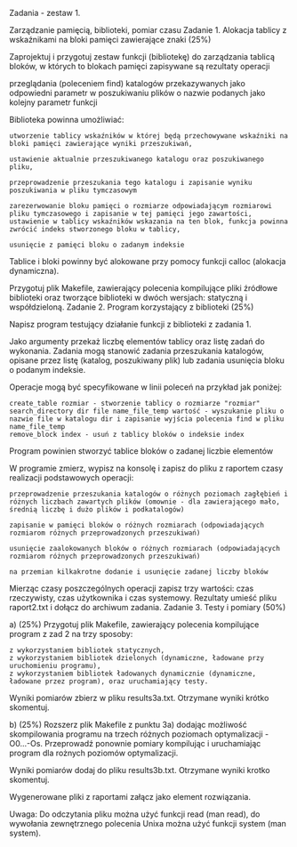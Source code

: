 Zadania - zestaw 1.

Zarządzanie pamięcią, biblioteki, pomiar czasu
Zadanie 1. Alokacja tablicy z wskaźnikami na bloki pamięci zawierające znaki (25%)

Zaprojektuj i przygotuj zestaw funkcji (bibliotekę) do zarządzania tablicą bloków, w których to blokach pamięci zapisywane są rezultaty operacji

przeglądania (poleceniem find) katalogów przekazywanych jako odpowiedni parametr w poszukiwaniu plików o nazwie podanych jako kolejny parametr funkcji

Biblioteka powinna umożliwiać:

    utworzenie tablicy wskaźników w której będą przechowywane wskaźniki na bloki pamięci zawierające wyniki przeszukiwań,

    ustawienie aktualnie przeszukiwanego katalogu oraz poszukiwanego pliku,

    przeprowadzenie przeszukania tego katalogu i zapisanie wyniku poszukiwania w pliku tymczasowym

    zarezerwowanie bloku pamięci o rozmiarze odpowiadającym rozmiarowi pliku tymczasowego i zapisanie w tej pamięci jego zawartości, ustawienie w tablicy wskaźników wskazania na ten blok, funkcja powinna zwrócić indeks stworzonego bloku w tablicy,

    usunięcie z pamięci bloku o zadanym indeksie

Tablice i bloki powinny być alokowane przy pomocy funkcji calloc (alokacja dynamiczna).

Przygotuj plik Makefile, zawierający polecenia kompilujące pliki źródłowe biblioteki oraz tworzące biblioteki w dwóch wersjach: statyczną i współdzieloną.
Zadanie 2. Program korzystający z biblioteki (25%)

Napisz program testujący działanie funkcji z biblioteki z zadania 1.

Jako argumenty przekaż liczbę elementów tablicy oraz listę zadań do wykonania. Zadania mogą stanowić zadania przeszukania katalogów, opisane przez listę (katalog, poszukiwany plik) lub zadania usunięcia bloku o podanym indeksie.

Operacje mogą być specyfikowane w linii poleceń na przykład jak poniżej:

    create_table rozmiar - stworzenie tablicy o rozmiarze "rozmiar"
    search_directory dir file name_file_temp wartość - wyszukanie pliku o nazwie file w katalogu dir i zapisanie wyjścia polecenia find w pliku name_file_temp
    remove_block index - usuń z tablicy bloków o indeksie index

Program powinien stworzyć tablice bloków o zadanej liczbie elementów

W programie zmierz, wypisz na konsolę i zapisz do pliku z raportem czasy realizacji podstawowych operacji:

    przeprowadzenie przeszukania katalogów o różnych poziomach zagłębień i różnych liczbach zawartych plików (omownie - dla zawierającego mało, średnią liczbę i dużo plików i podkatalogów)

    zapisanie w pamięci bloków o różnych rozmiarach (odpowiadających rozmiarom różnych przeprowadzonych przeszukiwań)

    usunięcie zaalokowanych bloków o różnych rozmiarach (odpowiadających rozmiarom różnych przeprowadzonych przeszukiwań)

    na przemian kilkakrotne dodanie i usunięcie zadanej liczby bloków

Mierząc czasy poszczególnych operacji zapisz trzy wartości: czas rzeczywisty, czas użytkownika i czas systemowy. Rezultaty umieść pliku raport2.txt i dołącz do archiwum zadania.
Zadanie 3. Testy i pomiary (50%)

a) (25%) Przygotuj plik Makefile, zawierający polecenia kompilujące program z zad 2 na trzy sposoby:

    z wykorzystaniem bibliotek statycznych,
    z wykorzystaniem bibliotek dzielonych (dynamiczne, ładowane przy uruchomieniu programu),
    z wykorzystaniem bibliotek ładowanych dynamicznie (dynamiczne, ładowane przez program), oraz uruchamiający testy.

Wyniki pomiarów zbierz w pliku results3a.txt. Otrzymane wyniki krótko skomentuj.

b) (25%) Rozszerz plik Makefile z punktu 3a) dodając możliwość skompilowania programu na trzech różnych poziomach optymalizacji -O0...-Os. Przeprowadź ponownie pomiary kompilując i uruchamiając program dla rożnych poziomów optymalizacji.

Wyniki pomiarów dodaj do pliku results3b.txt. Otrzymane wyniki krotko skomentuj.

Wygenerowane pliki z raportami załącz jako element rozwiązania.

Uwaga: Do odczytania pliku można użyć funkcji read (man read), do wywołania zewnętrznego polecenia Unixa można użyć funkcji system (man system).
